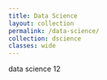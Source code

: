 ```yaml
---
title: Data Science
layout: collection
permalink: /data-science/
collection: dscience
classes: wide
---
```

data science 12